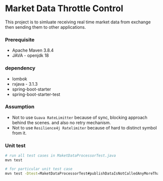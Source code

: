 # Market Data Throttle Control

This project is to simluate receiving real time market data from exchange then sending them to other applications.

### Prerequisite
* Apache Maven 3.8.4
* JAVA - openjdk 18

### dependency
* lombok
* rxjava - 3.1.3
* spring-boot-starter
* spring-boot-starter-test

### Assumption
* Not to use `Guava RateLimitter` because of sync, blocking approach behind the scenes. and also no retry mechanism.
* Not to use `Resilience4j Ratelimiter` because of hard to distinct symbol from it.


### Unit test
```bash
# run all test cases in MaketDataProcessorTest.java
mvn test

# for particular unit test case
mvn test -Dtest=MaketDataProcessorTest#publishDataIsNotCalledAnyMoreThan100TimesPerSecond
```